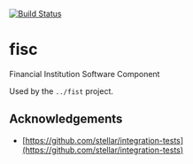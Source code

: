 [![Build Status](https://travis-ci.org/amissine/fist.svg?branch=master)](https://travis-ci.org/amissine/fist)

# fisc
Financial Institution Software Component

Used by the `../fist` project.

## Acknowledgements
- [https://github.com/stellar/integration-tests](https://github.com/stellar/integration-tests)
